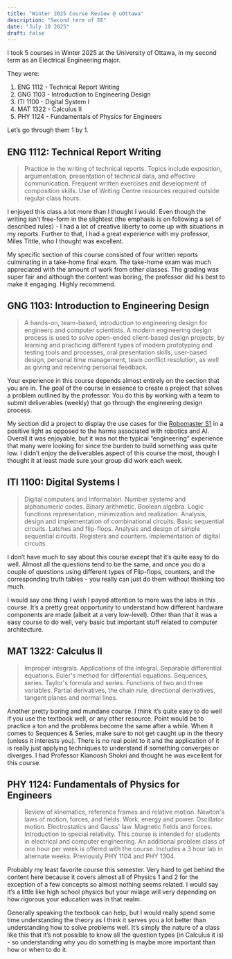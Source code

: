 ```yaml
---
title: "Winter 2025 Course Review @ uOttawa"
description: "Second term of EE"
date: "July 10 2025"
draft: false
---
```


I took 5 courses in Winter 2025 at the University of Ottawa, in my second term as an Electrical Engineering major.

They were: 

1. ENG 1112 - Technical Report Writing
2. GNG 1103 - Introduction to Engineering Design
3. ITI 1100 - Digital System I
4. MAT 1322 - Calculus II
5. PHY 1124 - Fundamentals of Physics for Engineers

Let’s go through them 1 by 1. 

## ENG 1112: Technical Report Writing

> Practice in the writing of technical reports. Topics include exposition, argumentation, presentation of technical data, and effective communication. Frequent written exercises and development of composition skills. Use of Writing Centre resources required outside regular class hours.
> 

I enjoyed this class a lot more than I thought I would. Even though the writing isn’t free-form in the slightest (the emphasis is on following a set of described rules) - I had a lot of creative liberty to come up with situations in my reports. Further to that, I had a great experience with my professor, Miles Tittle, who I thought was excellent. 

My specific section of this course consisted of four written reports culminating in a take-home final exam. The take-home exam was much appreciated with the amount of work from other classes. The grading was super fair and although the content was boring, the professor did his best to make it engaging. Highly recommend.

## GNG 1103: Introduction to Engineering Design

> A hands-on, team-based, introduction to engineering design for engineers and computer scientists. A modern engineering design process is used to solve open-ended client-based design projects, by learning and practicing different types of modern prototyping and testing tools and processes, oral presentation skills, user-based design, personal time management, team conflict resolution, as well as giving and receiving personal feedback.
> 

Your experience in this course depends almost entirely on the section that you are in. The goal of the course in essence to create a project that solves a problem outlined by the professor. You do this by working with a team to submit deliverables (weekly) that go through the engineering design process. 

My section did a project to display the use cases for the [Robomaster S1](https://www.dji.com/ca/support/product/robomaster-s1) in a positive light as opposed to the harms associated with robotics and AI. Overall it was enjoyable, but it was not the typical “engineering” experience that many were looking for since the burden to build something was quite low. I didn’t enjoy the deliverables aspect of this course the most, though I thought it at least made sure your group did work each week. 

## ITI 1100: Digital Systems I

> Digital computers and information. Number systems and alphanumeric codes. Binary arithmetic. Boolean algebra. Logic functions representation, minimization and realization. Analysis, design and implementation of combinational circuits. Basic sequential circuits. Latches and flip-flops. Analysis and design of simple sequential circuits. Registers and counters. Implementation of digital circuits.
> 

I don’t have much to say about this course except that it’s quite easy to do well. Almost all the questions tend to be the same, and once you do a couple of questions using different types of Flip-flops, counters, and the corresponding truth tables - you really can just do them without thinking too much. 

I would say one thing I wish I payed attention to more was the labs in this course. It’s a pretty great opportunity to understand how different hardware components are made (albeit at a very low-level). Other than that it was a easy course to do well, very basic but important stuff related to computer architecture. 

## MAT 1322: Calculus II

> Improper integrals. Applications of the integral. Separable differential equations. Euler's method for differential equations. Sequences, series. Taylor's formula and series. Functions of two and three variables. Partial derivatives, the chain rule, directional derivatives, tangent planes and normal lines.
> 

Another pretty boring and mundane course. I think it’s quite easy to do well if you use the textbook well, or any other resource. Point would be to practice a ton and the problems become the same after a while. When it comes to Sequences & Series, make sure to not get caught up in the theory (unless it interests you). There is no real point to it and the application of it is really just applying techniques to understand if something converges or diverges. I had Professor Kianoosh Shokri and thought he was excellent for this course. 

## PHY 1124: Fundamentals of Physics for Engineers

> Review of kinematics, reference frames and relative motion. Newton's laws of motion, forces, and fields. Work, energy and power. Oscillator motion. Electrostatics and Gauss' law. Magnetic fields and forces. Introduction to special relativity. This course is intended for students in electrical and computer engineering. An additional problem class of one hour per week is offered with the course. Includes a 3 hour lab in alternate weeks. Previously PHY 1104 and PHY 1304.
> 

Probably my least favorite course this semester. Very hard to get behind the content here because it covers almost all of Physics 1 and 2 for the exception of a few concepts so almost nothing seems related. I would say it’s a little like high school physics but your milage will very depending on how rigorous your education was in that realm. 

Generally speaking the textbook can help, but I would really spend some time understanding the theory as I think it serves you a lot better than understanding how to solve problems well. It’s simply the nature of a class like this that it’s not possible to know all the question types (in Calculus it is)  - so understanding why you do something is maybe more important than how or when to do it.